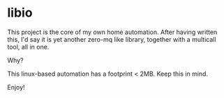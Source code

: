 # libio

This project is the core of my own home automation.
After having written this, I'd say it is yet another zero-mq like library,
together with a multicall tool, all in one.

Why?

This linux-based automation has a footprint < 2MB.
Keep this in mind.

Enjoy!

